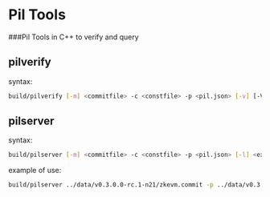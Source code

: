 # Pil Tools
###Pil Tools in C++
to verify and query

## pilverify
syntax:
```sh
build/pilverify [-m] <commitfile> -c <constfile> -p <pil.json> [-v] [-V <verifyFileByOmegas>] [-j <verifyFileByPols>]
```
## pilserver
syntax:
```sh
build/pilserver [-m] <commitfile> -c <constfile> -p <pil.json> [-l] <exprfile> -C <serverConfig.conf>
```

example of use:
```sh
build/pilserver ../data/v0.3.0.0-rc.1-n21/zkevm.commit -p ../data/v0.3.0.0-rc.1-n21/main.pil.json -c ../data/v0.3.0.0-rc.1-n21/zkevm.const -l ../data/v0.3.0.0-rc.1-n21/zkevm.expr.bin -C config/server.conf
```
